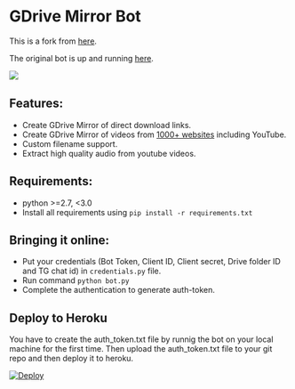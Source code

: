 # GDrive Mirror Bot
This is a fork from [here](https://github.com/atulkadian/gdrivemirror_bot).

The original bot is up and running [here](https://t.me/gdrivemirror_bot).

![​](https://telegra.ph/file/6bbe2759c304a5b834ee2.jpg)

## Features:
- Create GDrive Mirror of direct download links.
- Create GDrive Mirror of videos from [1000+ websites](http://rg3.github.io/youtube-dl/supportedsites.html) including YouTube.
- Custom filename support.
- Extract high quality audio from youtube videos.

## Requirements:
- python >=2.7, <3.0
- Install all requirements using `pip install -r requirements.txt`

## Bringing it online:
- Put your credentials (Bot Token, Client ID, Client secret, Drive folder ID and TG chat id) in `credentials.py` file.
- Run command `python bot.py`
- Complete the authentication to generate auth-token.

## Deploy to Heroku

You have to create the auth_token.txt file by runnig the bot on your local machine for the first time.
Then upload the auth_token.txt file to your git repo and then deploy it to heroku.

[![Deploy](https://www.herokucdn.com/deploy/button.svg)](https://heroku.com/deploy)

